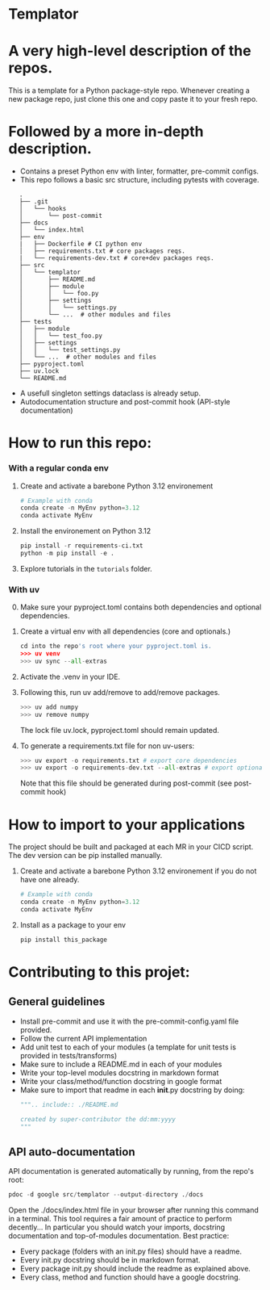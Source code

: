 # **Templator**
# A very high-level description of the repos.
This is a template for a Python package-style repo.
Whenever creating a new package repo, just clone this one and copy paste it to your fresh repo.

# Followed by a more in-depth description.
- Contains a preset Python env with linter, formatter, pre-commit configs.
- This repo follows a basic src structure, including pytests with coverage.
```
   .
   ├── .git
   │   └── hooks
   │       └── post-commit
   ├── docs
   │   └── index.html
   ├── env
   |   ├── Dockerfile # CI python env
   │   ├── requirements.txt # core packages reqs.
   |   └── requirements-dev.txt # core+dev packages reqs.
   ├── src
   │   └── templator
   │       ├── README.md
   │       ├── module
   │       │   └── foo.py
   │       ├── settings
   │       │   └── settings.py
   │       └── ...  # other modules and files
   ├── tests
   │   ├── module
   │   │   └── test_foo.py
   │   ├── settings
   │   │   └── test_settings.py
   │   └── ...  # other modules and files
   ├── pyproject.toml
   ├── uv.lock
   └── README.md
```
- A usefull singleton settings dataclass is already setup.
- Autodocumentation structure and post-commit hook (API-style documentation)

# How to run this repo:
### With a regular conda env
1. Create and activate a barebone Python 3.12 environement
   ```Python
   # Example with conda
   conda create -n MyEnv python=3.12
   conda activate MyEnv
   ```
2. Install the environement on Python 3.12
   ```Python
   pip install -r requirements-ci.txt
   python -m pip install -e .
   ```
3. Explore tutorials in the `tutorials` folder.
### With uv
0. Make sure your pyproject.toml contains both dependencies and optional dependencies.

1. Create a virtual env with all dependencies (core and optionals.)
   ```Python
   cd into the repo's root where your pyproject.toml is.
   >>> uv venv
   >>> uv sync --all-extras
   ```
2. Activate the .venv in your IDE.
3. Following this, run uv add/remove to add/remove packages.
   ```Python
   >>> uv add numpy
   >>> uv remove numpy
   ```
   The lock file uv.lock, pyproject.toml should remain updated.

4. To generate a requirements.txt file for non uv-users:
   ```Python
   >>> uv export -o requirements.txt # export core dependencies
   >>> uv export -o requirements-dev.txt --all-extras # export optional dependencies
   ```
   Note that this file should be generated during post-commit (see post-commit hook)

# How to import to your applications
The project should be built and packaged at each MR in your CICD script.
The dev version can be pip installed manually.

1. Create and activate a barebone Python 3.12 environement if you do not have one already.
   ```python
   # Example with conda
   conda create -n MyEnv python=3.12
   conda activate MyEnv
   ```

2. Install as a package to your env
   ```python
   pip install this_package
   ```

# Contributing to this projet:
## General guidelines
- Install pre-commit and use it with the pre-commit-config.yaml file provided.
- Follow the current API implementation
- Add unit test to each of your modules (a template for unit tests is provided in tests/transforms)
- Make sure to include a README.md in each of your modules
- Write your top-level modules docstring in markdown format
- Write your class/method/function docstring in google format
- Make sure to import that readme in each __init__.py docstring by doing:
    ```Python
    """.. include:: ./README.md

    created by super-contributor the dd:mm:yyyy
    """
    ```

## API auto-documentation
API documentation is generated automatically by running, from the repo's root:
   ```Python
   pdoc -d google src/templator --output-directory ./docs
   ```
Open the ./docs/index.html file in your browser after running this command in a terminal.
This tool requires a fair amount of practice to perform decently... In particular you should watch your imports, docstring documentation and top-of-modules documentation.
Best practice:
   - Every package (folders with an init.py files) should have a readme.
   - Every init.py docstring should be in markdown format.
   - Every package init.py should include the readme as explained above.
   - Every class, method and function should have a google docstring.
